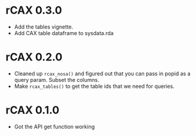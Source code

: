 rCAX 0.3.0
===================

* Add the tables vignette.
* Add CAX table dataframe to sysdata.rda

rCAX 0.2.0
===================

* Cleaned up `rcax_nosa()` and figured out that you can pass in popid as a query param. Subset the columns.
* Make `rcax_tables()` to get the table ids that we need for queries.

rCAX 0.1.0
===================

* Got the API get function working
